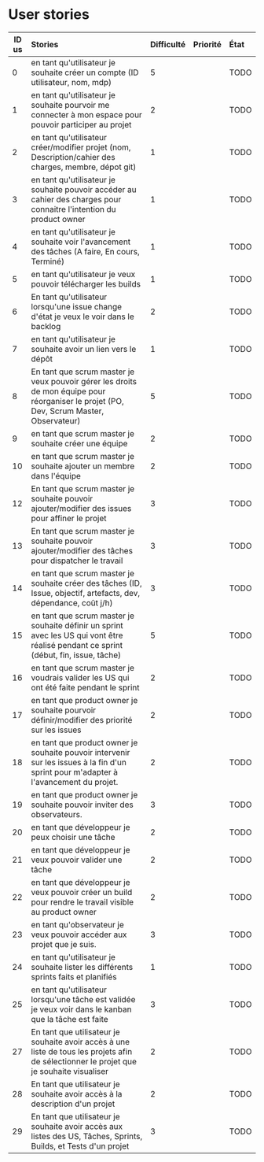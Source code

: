 # User stories

| ID us | Stories | Difficulté | Priorité | État |
|----|:--------|:-----------|:---------|:-----|
| 0 | en tant qu'utilisateur je souhaite créer un compte (ID utilisateur, nom, mdp) |5 | |TODO|
| 1 | en tant qu'utilisateur je souhaite pourvoir me connecter à mon espace pour pouvoir participer au projet | 2 | |TODO|
| 2 | en tant qu'utilisateur créer/modifier projet (nom, Description/cahier des charges, membre, dépot git) | 1 | |TODO|
| 3 | en tant qu'utilisateur je souhaite pouvoir accéder au cahier des charges pour connaitre l'intention du product owner | 1 | |TODO|
| 4 | en tant qu'utilisateur je souhaite voir l'avancement des tâches (A faire, En cours, Terminé) | 1 | |TODO|
| 5 | en tant qu'utilisateur je veux pouvoir télécharger les builds | 1 | |TODO|
| 6 | En tant qu'utilisateur lorsqu'une issue change d'état je veux le voir dans le backlog | 2 | |TODO|
| 7 | en tant qu'utilisateur je souhaite avoir un lien vers le dépôt | 1 | |TODO|
| 8 | En tant que scrum master je veux pouvoir gérer les droits de mon équipe pour réorganiser le projet (PO, Dev, Scrum Master, Observateur) | 5 | |TODO|
| 9 | en tant que scrum master je souhaite créer une équipe  | 2 | |TODO|
| 10 | en tant que scrum master je souhaite ajouter un membre dans l'équipe | 2 | |TODO|
| 12 | En tant que scrum master je souhaite pouvoir ajouter/modifier des issues pour affiner le projet | 3 | |TODO|
| 13 | En tant que scrum master je souhaite pouvoir ajouter/modifier des tâches pour dispatcher le travail | 3 | |TODO|
| 14 | en tant que scrum master je souhaite créer des tâches (ID, Issue, objectif, artefacts, dev, dépendance, coût j/h) | 3 | |TODO|
| 15 | en tant que scrum master je souhaite définir un sprint avec les US qui vont être réalisé pendant ce sprint (début, fin, issue, tâche) | 5 | |TODO|
| 16 | en tant que scrum master je voudrais valider les US qui ont été faite pendant le sprint | 2 | |TODO|
| 17 | en tant que product owner je souhaite pourvoir définir/modifier des priorité sur les issues | 2 | |TODO|
| 18 | en tant que product owner je souhaite pouvoir intervenir sur les issues à la fin d'un sprint pour m'adapter à l'avancement du projet. | 2 | |TODO|
| 19 | en tant que product owner je souhaite pouvoir inviter des observateurs. | 3 | |TODO|
| 20 | en tant que développeur je peux choisir une tâche | 2 | |TODO|
| 21 | en tant que développeur je veux pouvoir valider une tâche | 2 | |TODO|
| 22 | en tant que développeur je veux pouvoir créer un build pour rendre le travail visible au product owner | 2 | |TODO|
| 23 | en tant qu'observateur je veux pouvoir accéder aux projet que je suis. | 3 | |TODO|
| 24 | en tant qu'utilisateur je souhaite lister les différents sprints faits et planifiés | 1 | |TODO|
| 25 | en tant qu'utilisateur lorsqu'une tâche est validée je veux voir dans le kanban que la tâche est faite | 3 | |TODO|
| 27 | En tant que utilisateur je souhaite avoir accès à une liste de tous les projets afin de sélectionner le projet que je souhaite visualiser | 2 | | TODO |
| 28 | En tant que utilisateur je souhaite avoir accès à la description d'un projet | 2 | | TODO |
| 29 | En tant que utilisateur je souhaite avoir accès aux listes des US, Tâches, Sprints, Builds, et Tests d'un projet | 3 | | TODO |
